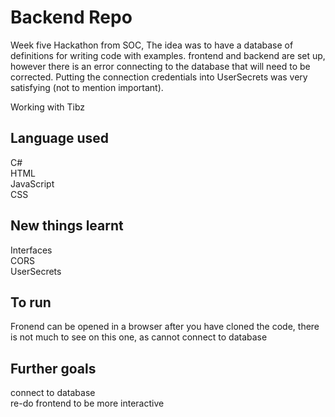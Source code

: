 # Backend Repo

Week five Hackathon from SOC, The idea was to have a database of definitions for writing code with examples. frontend and backend are set up, however there is an error connecting to the database that will need to be corrected. Putting the connection credentials into UserSecrets was very satisfying (not to mention important).

Working with Tibz

## Language used
C#  
HTML  
JavaScript  
CSS


## New things learnt
Interfaces  
CORS  
UserSecrets

## To run
Fronend can be opened in a browser after you have cloned the code, there is not much to see on this one, as cannot connect to database

## Further goals  
connect to database  
re-do frontend to be more interactive